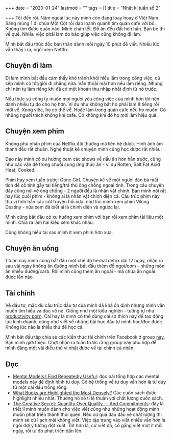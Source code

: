 +++
date = "2020-01-24"
lastmod = ""
tags = []
title = "Nhật kí tuần số 2"

+++
Tết đến rồi. Năm ngoái lúc này mình còn đang loay hoay ở Việt Nam. Sáng mùng 1 đi chùa Một Cột rồi dạo loanh quanh tìm quán cafe với bố. Không tìm được quán nào. Mình chán tết. Đồ ăn đều đắt hơn hẳn. Bạn bè thì về quê. Nhiều việc phải làm do bác giúp việc cũng không đi làm.

Mình bắt đầu thúc đốc bản thân dành mỗi ngày 10 phút để viết. Nhiều lúc vẫn thầy ì ra, ngồi xem Netflix.

## Chuyện đi làm

Đi làm mình bắt đầu cảm thấy khó tránh khỏi hiểu lầm trong công việc, dù sếp mình có tốt/giỏi đi chăng nữa. Vẫn thoải mái hơn nếu làm riêng. Nhưng chỉ nên tự làm riêng khi đã có một khoản thu nhập nhất định từ nó trước.

Nếu thực sự công ty muốn mọi người yêu công việc của mình hơn thì nên dành nhiều tự do cho họ hơn. Ví dụ như không bắt họ phải làm 8 tiếng rồi mới về. Xong việc, họ có thể về. Hoặc làm trong quán cafe nếu họ muốn. Có những người thích không khí cafe. Có không khí đó họ mới làm hiệu quả.

## Chuyện xem phim

Không phủ nhận phim của Netflix đời thường mà liên hệ được. Hình ảnh âm thanh đều rất chuẩn. Nghệ thuật kể chuyện mình cũng học được rất nhiều.

Dạo này mình có xu hướng xem các shows về nấu ăn hơn hẳn trước, cũng như các vấn đề trong chuỗi cung ứng thức ăn - ví dụ Rotten, Salt Fat Acid Heat, Cooked.

Phim hay xem tuần trước: Gone Girl. Chuyện kể về một người đàn bà mất tích để cố tình gây tai tiếng/trả thù ông chồng ngoại tình. Trong câu chuyện đấy cũng nói về ông chồng - 2 người đều là nhân vật chính. Bạn mình nói rất hay lúc cuối phim - không ai là nhân vật chính diện cả. Cấu trúc phim này thú vị hơn hẳn các cốt truyện hồi xưa, như lúc mình xem phim Viking Destiny - vừa xem đã biết ai là chính diện và ngược lại.

Mình cũng bắt đầu có xu hướng xem phim với bạn rồi xem phim tài liệu một mình. Chia ra làm hai kiểu xem khác nhau.

Cũng không hiểu tại sao mình ít xem phim hơn xưa.

## Chuyện ăn uống

1 tuần nay mình cũng bắt đầu một chế độ herbal detox dài 12 ngày, nhận ra sau vài ngày không ăn đường mình bắt đầu thèm đồ ngọt/cơm - những món ăn nhiều đường/carb. Rồi mình cũng thèm ăn ngoài - mà chưa ăn ngoài được lần nào.

## Tài chính

Về đầu tư, mặc dù cấu trúc đầu tư của mình đã khá ổn định nhưng mình vẫn muốn tìm hiểu và đọc về nó. Giống như một kiểu nghiện - tương tự như [productivity porn](https://blog.vivekhaldar.com/post/28465017852/productivity-porn). Cái hay là mình có thể dùng cái sở thích này để tạo động lực kinh doanh, cũng như viết về những bài học đầu tư mình học/đọc được. Không lúc nào là thiếu thứ để học cả.

Mình bắt đầu tập chia sẻ các kiến thức tài chính trên Facebook ở group [này](https://www.facebook.com/groups/2301957586685518/?epa=SEARCH_BOX). Bạn mình giới thiệu. Chợt nhận ra tuần trước rằng group này phù hợp để mình đăng một vài điều thú vị nhặt được về tài chính cá nhân. 

## Đọc

* [Mental Models I Find Repeatedly Useful](https://medium.com/@yegg/mental-models-i-find-repeatedly-useful-936f1cc405d): đọc bài tổng hợp các mental models này đế định hình tư duy. Có hệ thống về tư duy vẫn hơn là tư duy từ một cái đầu trống rỗng.
* [What Books are Highlighted the Most Densely?](https://blog.readwise.io/most-densely-highlighted-books-on-readwise) Các cuốn sách được highlight nhiều nhất. Thường nó sẽ tỉ lệ thuận với chất lượng cuốn sách.
* [The Creative Secret: Quantity Over Quality — And Commitments](https://thoughtcatalog.com/ryan-holiday/2014/01/the-creative-secret-quantity-over-quality-and-commitments): đây là triết lí mình muốn dành cho việc viết cũng như những hoạt động mình muốn phát triển thành thói quen. Nếu cứ quá đau đầu về chất lượng thì mình sẽ cứ ì ạch mãi không viết. Việc tập trung vào viết nhiều vẫn hơn là ngồi đợi ý tưởng đột xuất. Tốt hơn là, cứ viết đã, cố gắng viết một ít mỗi ngày, rồi từ đó phát triển dần lên.